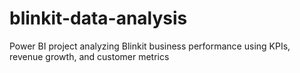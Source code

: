 # blinkit-data-analysis
Power BI project analyzing Blinkit business performance using KPIs, revenue growth, and customer metrics

